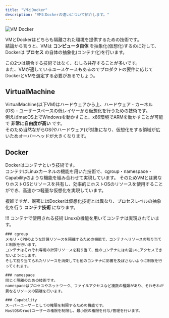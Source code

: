 ```yaml
---
title: "VMとDocker"
description: "VMとDockerの違いについて紹介します。"
---
```


![VM Docker](imgs/vm-docker.png)

VMとDockerはどちらも隔離された環境を提供するための技術です。  
結論から言うと、VMは **コンピュータ自体** を抽象化(仮想化)するのに対して、Dockerは **プロセス** の自体の抽象化(コンテナ化)を行います。  

この2つは競合する技術ではなく、むしろ共存することが多いです。  
また、VMが適しているユースケースもあるのでプロダクトの要件に応じてDockerとVMを選定する必要があるでしょう。

## VirtualMachine
VirtualMachine(以下VM)はハードウェアから上、ハードウェア・カーネル(OS)・ユーザースペースの低レイヤーから仮想化を行うための技術です。  
例えばmacOS上でWindowsを動かすこと、x86環境でARMを動かすことが可能で **非常に自由度が高い** です。  
そのため当然ながらOS(やハードウェア)が対象になり、仮想化をする領域が広いためオーバーヘッドが大きくなります。

## Docker
Dockerはコンテナという技術です。  
コンテナはLinuxカーネルの機能を用いた技術で、cgroup・namespace・Capabilityのような機能を組み合わせて実現しています。
そのためVMとは異なりホストOSとリソースを共有し、効率的にホストOSのリソースを使用することができ、高速かつ軽量な仮想化を実現しています。

複雑ですが、厳密にはDockerは仮想化技術とは異なり、プロセスレベルの抽象化を行う **コンテナ技術** になります。

!!! コンテナで使用される技術
    Linuxの機能を用いてコンテナは実現されています。

    ### cgroup
    メモリ・CPUのような計算リソースを隔離するための機能で、コンテナへリソースの割り当てと制限を行います。  
    コンテナはそれぞれ専用の計算リソースを割り当て、他のコンテナにはお互いにアクセスできないようにします。  
    そして割り当てられたリソースを消費しても他のコンテナに影響を及ぼさないように制限を行ってくれます。

    ### namespace
    同じく隔離のための技術です。  
    namespaceはプロセスやネットワーク、ファイルアクセスなど複数の種類があり、それぞれが異なるリソースの隔離を行います。

    ### Capability
    スーパーユーザーとしての権限を制限するための機能です。  
    HostOSのrootユーザーの権限を制限し、最小限の権限を付与/管理を行います。
